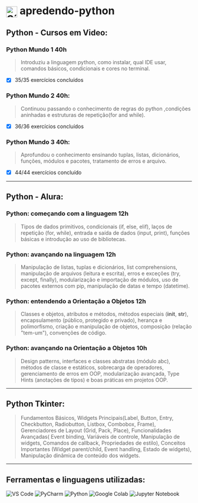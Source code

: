 ﻿<h1>
  <img src="https://cdn.jsdelivr.net/gh/devicons/devicon/icons/python/python-original.svg" alt="Símbolo Python" width="30" style="vertical-align: middle;">
  apredendo-python
</h1>

## Python - Cursos em Video:
### Python Mundo 1 40h
> Introduziu a linguagem python, como instalar, qual IDE usar, comandos básicos, condicionais e cores no terminal.
- [x] 35/35 exercícios concluídos
### Python Mundo 2 40h:
> Continuou passando o conhecimento de regras do python ,condições aninhadas e estruturas de repetição(for and while).
- [x] 36/36 exercícios concluídos
### Python Mundo 3 40h:
> Aprofundou o conhecimento ensinando tuplas, listas, dicionários, funções, módulos e pacotes, tratamento de erros e arquivo.
- [x] 44/44 exercícios concluído
***
## Python - Alura:
### Python: começando com a linguagem 12h
> Tipos de dados primitivos, condicionais (if, else, elif), laços de repetição (for, while), entrada e saída de dados (input, print), funções básicas e introdução ao uso de bibliotecas.
### Python: avançando na linguagem 12h
> Manipulação de listas, tuplas e dicionários, list comprehensions, manipulação de arquivos (leitura e escrita), erros e exceções (try, except, finally), modularização e importação de módulos, uso de pacotes externos com pip, manipulação de datas e tempo (datetime).
### Python: entendendo a Orientação a Objetos 12h
> Classes e objetos, atributos e métodos, métodos especiais (__init__, __str__), encapsulamento (público, protegido e privado), herança e polimorfismo, criação e manipulação de objetos, composição (relação "tem-um"), convenções de código.
### Python: avançando na Orientação a Objetos 10h
> Design patterns, interfaces e classes abstratas (módulo abc), métodos de classe e estáticos, sobrecarga de operadores, gerenciamento de erros em OOP, modularização avançada, Type Hints (anotações de tipos) e boas práticas em projetos OOP.
***
## Python Tkinter:
> Fundamentos Básicos, Widgets Principais(Label, Button, Entry, Checkbutton, Radiobutton, Listbox, Combobox, Frame), Gerenciadores de Layout (Grid, Pack, Place), Funcionalidades Avançadas( Event binding, Variáveis de controle, Manipulação de widgets, Comandos de callback, Propriedades de estilo), Conceitos Importantes (Widget parent/child, Event handling, Estado de widgets), Manipulação dinâmica de conteúdo dos widgets.
***

## Ferramentas e linguagens utilizadas:
<div>
    <img src="https://img.shields.io/badge/-VS%20Code-007ACC?logo=visual-studio-code&logoColor=white&style=flat" alt="VS Code">
    <img src="https://img.shields.io/badge/-PyCharm-000000?logo=pycharm&logoColor=white&style=flat" alt="PyCharm"> 
    <img src="https://img.shields.io/badge/-Python-3776AB?logo=python&logoColor=white&style=flat" alt="Python">
    <img src="https://img.shields.io/badge/-Google%20Colab-F9AB00?logo=googlecolab&logoColor=white&style=flat" alt="Google Colab">
    <img src="https://img.shields.io/badge/-Jupyter%20Notebook-F37626?logo=jupyter&logoColor=white&style=flat" alt="Jupyter Notebook">
</div>
